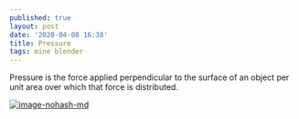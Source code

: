 ```yaml
---
published: true
layout: post
date: '2020-04-08 16:38'
title: Pressure
tags: mine blender 
---
```

Pressure is the force applied perpendicular to the surface of an object per unit area over which that force is distributed.

[![image-nohash-md](https://images.weserv.nl/?url=https://i.imgur.com/LJjehgOl.png)](https://images.weserv.nl/?url=https://i.imgur.com/LJjehgO.png)
